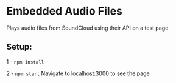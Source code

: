 # Embedded Audio Files
Plays audio files from SoundCloud using their API on a test page.

## Setup:

1 - ``` npm install ```  

2 - ```npm start```
Navigate to localhost:3000 to see the page

